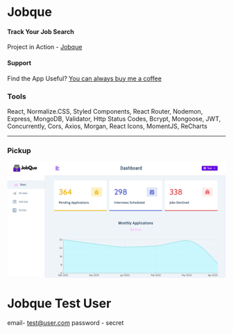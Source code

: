 # Jobque

#### Track Your Job Search

Project in Action - [Jobque](https://jobque-prod.herokuapp.com)

#### Support

Find the App Useful? [You can always buy me a coffee](https://www.buymeacoffee.com/miadugas)

### Tools

React, Normalize.CSS, Styled Components, React Router, Nodemon, Express, MongoDB, Validator, Http Status Codes, Bcrypt, Mongoose, JWT, Concurrently, Cors, Axios, Morgan, React Icons, MomentJS, ReCharts

---

### Pickup
![Image of JobQue](https://github.com/miadugas/jobqueapp/blob/main/jobque.png)


# Jobque Test User

email- test@user.com
password - secret
